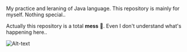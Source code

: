My practice and leraning of Java language. This repository is mainly for myself. Nothing special.. 

Actually this repository is a total __mess__ 🤯. Even I don't understand what's happening here..

![Alt-text](https://sun9-58.userapi.com/impg/c858224/v858224475/1428b7/uiTpZDAr8Sg.jpg?size=1208x866&quality=96&proxy=1&sign=c189479da23446b2f526734d156d9b66&type=album)


